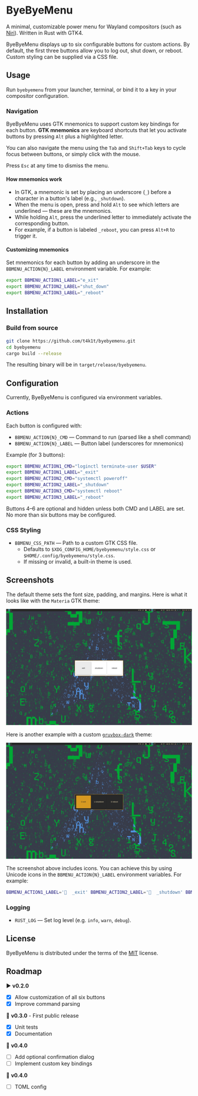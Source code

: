 # ByeByeMenu

A minimal, customizable power menu for Wayland compositors (such as [Niri](https://github.com/YaLTeR/niri)). Written in Rust with GTK4.

ByeByeMenu displays up to six configurable buttons for custom actions. By default, the first three buttons allow you to log out, shut down, or reboot. Custom styling can be supplied via a CSS file.

## Usage

Run `byebyemenu` from your launcher, terminal, or bind it to a key in your compositor configuration.

### Navigation

ByeByeMenu uses GTK mnemonics to support custom key bindings for each button. **GTK mnemonics** are keyboard shortcuts that let you activate buttons by pressing `Alt` plus a highlighted letter.

You can also navigate the menu using the `Tab` and `Shift+Tab` keys to cycle focus between buttons, or simply click with the mouse.

Press `Esc` at any time to dismiss the menu.

#### How mnemonics work

- In GTK, a mnemonic is set by placing an underscore (`_`) before a character in a button's label (e.g., `_shutdown`).
- When the menu is open, press and hold `Alt` to see which letters are underlined — these are the mnemonics.
- While holding `Alt`, press the underlined letter to immediately activate the corresponding button.
- For example, if a button is labeled `_reboot`, you can press `Alt+R` to trigger it.

#### Customizing mnemonics

Set mnemonics for each button by adding an underscore in the `BBMENU_ACTION{N}_LABEL` environment variable. For example:

```sh
export BBMENU_ACTION1_LABEL="e_xit"
export BBMENU_ACTION2_LABEL="shut_down"
export BBMENU_ACTION3_LABEL="_reboot"
```

## Installation

### Build from source

```sh
git clone https://github.com/t4k1t/byebyemenu.git
cd byebyemenu
cargo build --release
```

The resulting binary will be in `target/release/byebyemenu`.

## Configuration

Currently, ByeByeMenu is configured via environment variables.

### Actions

Each button is configured with:

- `BBMENU_ACTION{N}_CMD` — Command to run (parsed like a shell command)
- `BBMENU_ACTION{N}_LABEL` — Button label (underscores for mnemonics)

Example (for 3 buttons):

```sh
export BBMENU_ACTION1_CMD="loginctl terminate-user $USER"
export BBMENU_ACTION1_LABEL="_exit"
export BBMENU_ACTION2_CMD="systemctl poweroff"
export BBMENU_ACTION2_LABEL="_shutdown"
export BBMENU_ACTION3_CMD="systemctl reboot"
export BBMENU_ACTION3_LABEL="_reboot"
```

Buttons 4–6 are optional and hidden unless both CMD and LABEL are set. No more than six buttons may be configured.

### CSS Styling

- `BBMENU_CSS_PATH` — Path to a custom GTK CSS file.
  - Defaults to `$XDG_CONFIG_HOME/byebyemenu/style.css` or `$HOME/.config/byebyemenu/style.css`.
  - If missing or invalid, a built-in theme is used.

## Screenshots

The default theme sets the font size, padding, and margins. Here is what it looks like with the `Materia` GTK theme:

![Default theme](examples/screenshots/fallback-theme-materia.png)

Here is another example with a custom [`gruvbox-dark`](examples/css/gruvbox-dark.css) theme:

![custom gruvbox-dark theme](examples/screenshots/gruvbox-dark-theme.png)

The screenshot above includes icons. You can achieve this by using Unicode icons in the `BBMENU_ACTION{N}_LABEL` environment variables. For example:

```sh
BBMENU_ACTION1_LABEL='󰿅  _exit' BBMENU_ACTION2_LABEL='󰤆  _shutdown' BBMENU_ACTION3_LABEL='󰤁  _reboot'
```

### Logging

- `RUST_LOG` — Set log level (e.g. `info`, `warn`, `debug`).

## License

ByeByeMenu is distributed under the terms of the [MIT](https://spdx.org/licenses/MIT.html) license.

## Roadmap

▶️ **v0.2.0**
- [x] Allow customization of all six buttons
- [x] Improve command parsing
 
🐌 **v0.3.0** - First public release
- [x] Unit tests
- [x] Documentation

🦥 **v0.4.0**
- [ ] Add optional confirmation dialog
- [ ] Implement custom key bindings

🐢 **v0.4.0**
- [ ] TOML config
